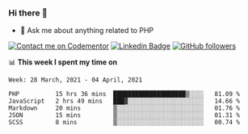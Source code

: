 ### Hi there 👋

<!--
**mustafaculban/mustafaculban** is a ✨ _special_ ✨ repository because its `README.md` (this file) appears on your GitHub profile.

Here are some ideas to get you started:

- 🌱 I’m currently learning ...
- 👯 I’m looking to collaborate on ...
- 🤔 I’m looking for help with ...
- 📫 How to reach me: ...
- 😄 Pronouns: ...
- ⚡ Fun fact: ...

-->
- 💬 Ask me about anything related to PHP

[![Contact me on Codementor](https://www.codementor.io/m-badges/karamusluk/book-session.svg)](https://www.codementor.io/@karamusluk?refer=badge)
[![Linkedin Badge](https://img.shields.io/badge/-Mustafa%20Culban-blue?style=social&logo=Linkedin&logoColor=blue&link=https://www.linkedin.com/in/mustafaculban/)](https://www.linkedin.com/in/mustafaculban/) 
[![GitHub followers](https://img.shields.io/github/followers/karamusluk?label=Follow&style=social)](https://github.com/karamusluk/?tab=follow)


📊 **This week I spent my time on**
<!--START_SECTION:waka-->
```text
Week: 28 March, 2021 - 04 April, 2021

PHP          15 hrs 36 mins  ████████████████████▒░░░░   81.09 % 
JavaScript   2 hrs 49 mins   ███▓░░░░░░░░░░░░░░░░░░░░░   14.66 % 
Markdown     20 mins         ▒░░░░░░░░░░░░░░░░░░░░░░░░   01.76 % 
JSON         15 mins         ▒░░░░░░░░░░░░░░░░░░░░░░░░   01.31 % 
SCSS         8 mins          ▒░░░░░░░░░░░░░░░░░░░░░░░░   00.74 % 
```
<!--END_SECTION:waka-->

